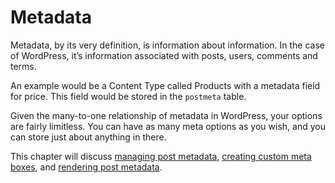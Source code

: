 # Metadata

Metadata, by its very definition, is information about information. In the case of WordPress, it’s information associated with posts, users, comments and terms.

An example would be a Content Type called Products with a metadata field for price. This field would be stored in the `postmeta` table.

Given the many-to-one relationship of metadata in WordPress, your options are fairly limitless. You can have as many meta options as you wish, and you can store just about anything in there.

This chapter will discuss [managing post metadata](https://developer.wordpress.org/plugins/metadata/managing-post-metadata/), [creating custom meta boxes](https://developer.wordpress.org/plugins/metadata/custom-meta-boxes/), and [rendering post metadata](https://developer.wordpress.org/plugins/metadata/rendering-post-metadata/).